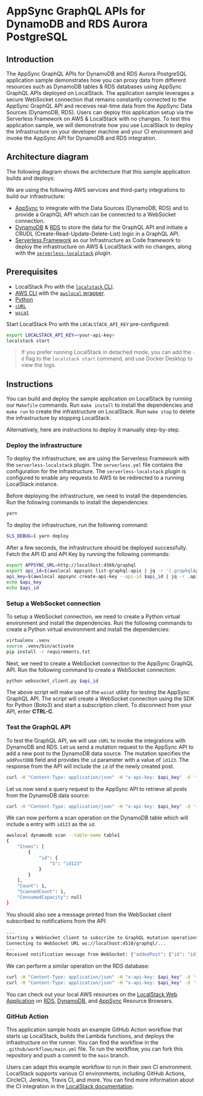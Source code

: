 # AppSync GraphQL APIs for DynamoDB and RDS Aurora PostgreSQL

## Introduction

The AppSync GraphQL APIs for DynamoDB and RDS Aurora PostgreSQL application sample demonstrates how you can proxy data from different resources such as DynamoDB tables & RDS databases using AppSync GraphQL APIs deployed on LocalStack. The application sample leverages a secure WebSocket connection that remains constantly connected to the AppSync GraphQL API and receives real-time data from the AppSync Data Sources (DynamoDB, RDS). Users can deploy this application setup via the Serverless Framework on AWS & LocalStack with no changes. To test this application sample, we will demonstrate how you use LocalStack to deploy the infrastructure on your developer machine and your CI environment and invoke the AppSync API for DynamoDB and RDS integration.

## Architecture diagram

The following diagram shows the architecture that this sample application builds and deploys:

We are using the following AWS services and third-party integrations to build our infrastructure:

- [AppSync](https://docs.localstack.cloud/user-guide/aws/appsync/) to integrate with the Data Sources (DynamoDB, RDS) and to provide a GraphQL API which can be connected to a WebSocket connection.
- [DynamoDB](https://docs.localstack.cloud/user-guide/aws/dynamodb/) & [RDS](https://docs.localstack.cloud/user-guide/aws/rds/) to store the data for the GraphQL API and initiate a CRUDL (Create-Read-Update-Delete-List) logic in a GraphQL API.
- [Serverless Framework](https://www.serverless.com/) as our Infrastructure as Code framework to deploy the infrastructure on AWS & LocalStack with no changes, along with the [`serverless-localstack`](https://docs.localstack.cloud/user-guide/integrations/serverless-framework/) plugin.

## Prerequisites

- LocalStack Pro with the [`localstack` CLI](https://docs.localstack.cloud/getting-started/installation/#localstack-cli).
- [AWS CLI](https://docs.localstack.cloud/user-guide/integrations/aws-cli/) with the [`awslocal` wrapper](https://docs.localstack.cloud/user-guide/integrations/aws-cli/#localstack-aws-cli-awslocal).
- [Python](https://www.python.org/downloads/)
- [`cURL`](https://curl.se/)
- [`wscat`](https://github.com/websockets/wscat)

Start LocalStack Pro with the `LOCALSTACK_API_KEY` pre-configured:

```sh
export LOCALSTACK_API_KEY=<your-api-key>
localstack start
```

> If you prefer running LocalStack in detached mode, you can add the `-d` flag to the `localstack start` command, and use Docker Desktop to view the logs.

## Instructions

You can build and deploy the sample application on LocalStack by running our `Makefile` commands. Run `make install` to install the dependencies and `make run` to create the infrastructure on LocalStack. Run `make stop` to delete the infrastructure by stopping LocalStack.

Alternatively, here are instructions to deploy it manually step-by-step.

### Deploy the infrastructure

To deploy the infrastructure, we are using the Serverless Framework with the `serverless-localstack` plugin. The `serverless.yml` file contains the configuration for the infrastructure. The `serverless-localstack` plugin is configured to enable any requests to AWS to be redirected to a running LocalStack instance.

Before deploying the infrastructure, we need to install the dependencies. Run the following commands to install the dependencies:

```sh
yarn
```

To deploy the infrastructure, run the following command:

```sh
SLS_DEBUG=1 yarn deploy
```

After a few seconds, the infrastructure should be deployed successfully. Fetch the API ID and API Key by running the following commands:

```sh
export APPSYNC_URL=http://localhost:4566/graphql
export api_id=$(awslocal appsync list-graphql-apis | jq -r '(.graphqlApis[] | select(.name=="test-api")).apiId')
api_key=$(awslocal appsync create-api-key --api-id $api_id | jq -r .apiKey.id)
echo $api_key
echo $api_id
```

### Setup a WebSocket connection

To setup a WebSocket connection, we need to create a Python virtual environment and install the dependencies. Run the following commands to create a Python virtual environment and install the dependencies:

```sh
virtualenv .venv
source .venv/bin/activate
pip install -r requirements.txt
```

Next, we need to create a WebSocket connection to the AppSync GraphQL API. Run the following command to create a WebSocket connection:

```sh
python websocket_client.py $api_id
```

The above script will make use of the `wscat` utility for testing the AppSync GraphQL API. The script will create a WebSocket connection using the SDK for Python (Boto3) and start a subscription client. To disconnect from your API, enter **CTRL-C**.

### Test the GraphQL API

To test the GraphQL API, we will use `cURL` to invoke the integrations with DynamoDB and RDS. Let us send a mutation request to the AppSync API to add a new post to the DynamoDB data source. The mutation specifies the `addPostDDB` field and provides the `id` parameter with a value of `id123`. The response from the API will include the `id` of the newly created post.

```sh
curl -H "Content-Type: application/json" -H "x-api-key: $api_key" -d '{"query":"mutation {addPostDDB(id: \"id123\"){id}}"}' $APPSYNC_URL/$api_id
```

Let us now send a query request to the AppSync API to retrieve all posts from the DynamoDB data source:

```sh
curl -H "Content-Type: application/json" -H "x-api-key: $api_key" -d '{"query":"query {getPostsDDB{id}}"}' $APPSYNC_URL/$api_id
```

We can now perform a scan operation on the DynamoDB table which will include a entry with `id123` as the `id`:

```sh
awslocal dynamodb scan --table-name table1
{
    "Items": [
        {
            "id": {
                "S": "id123"
            }
        }
    ],
    "Count": 1,
    "ScannedCount": 1,
    "ConsumedCapacity": null
}
```

You should also see a message printed from the WebSocket client subscribed to notifications from the API:

```sh
...
Starting a WebSocket client to subscribe to GraphQL mutation operations.
Connecting to WebSocket URL ws://localhost:4510/graphql/...
...
Received notification message from WebSocket: {"addedPost": {"id": "id123"}}
```

We can perform a similar operation on the RDS database:

```sh
curl -H "Content-Type: application/json" -H "x-api-key: $api_key" -d '{"query":"mutation {addPostRDS(id: \"id123\"){id}}"}' $APPSYNC_URL/$api_id
curl -H "Content-Type: application/json" -H "x-api-key: $api_key" -d '{"query":"query {getPostsRDS{id}}"}' $APPSYNC_URL/$api_id
```

You can check out your local AWS resources on the [LocalStack Web Application](https://app.localstack.cloud/) on [RDS](https://app.localstack.cloud/resources/rds/clusters), [DynamoDB](https://app.localstack.cloud/resources/dynamodb), and [AppSync](https://app.localstack.cloud/resources/appsync) Resource Browsers.

### GitHub Action

This application sample hosts an example GitHub Action workflow that starts up LocalStack, builds the Lambda functions, and deploys the infrastructure on the runner. You can find the workflow in the `.github/workflows/main.yml` file. To run the workflow, you can fork this repository and push a commit to the `main` branch.

Users can adapt this example workflow to run in their own CI environment. LocalStack supports various CI environments, including GitHub Actions, CircleCI, Jenkins, Travis CI, and more. You can find more information about the CI integration in the [LocalStack documentation](https://docs.localstack.cloud/user-guide/ci/).
